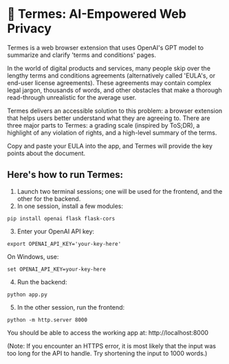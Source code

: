 # 🪽 Termes: AI-Empowered Web Privacy

Termes is a web browser extension that uses OpenAI's GPT model to summarize and clarify 'terms and conditions' pages.

In the world of digital products and services, many people skip over the lengthy terms and conditions agreements (alternatively called 'EULA's, or end-user license agreements). These agreements may contain complex legal jargon, thousands of words, and other obstacles that make a thorough read-through unrealistic for the average user.

Termes delivers an accessible solution to this problem: a browser extension that helps users better understand what they are agreeing to. There are three major parts to Termes: a grading scale (inspired by ToS;DR), a highlight of any violation of rights, and a high-level summary of the terms.

Copy and paste your EULA into the app, and Termes will provide the key points about the document.

## Here's how to run Termes:

1. Launch two terminal sessions; one will be used for the frontend, and the other for the backend.
2. In one session, install a few modules:
```
pip install openai flask flask-cors
```
3. Enter your OpenAI API key:
```
export OPENAI_API_KEY='your-key-here'
```
  On Windows, use:
```
set OPENAI_API_KEY=your-key-here
```
4. Run the backend:
```
python app.py
```
5. In the other session, run the frontend:
```
python -m http.server 8000
```
You should be able to access the working app at: http://localhost:8000

(Note: If you encounter an HTTPS error, it is most likely that the input was too long for the API to handle. Try shortening the input to 1000 words.)
